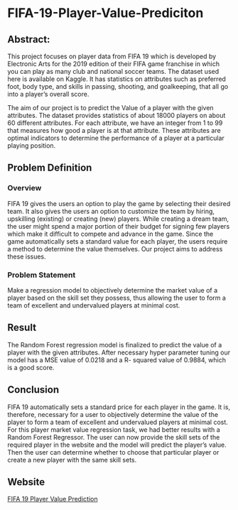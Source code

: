 # FIFA-19-Player-Value-Prediciton
## Abstract:
This project focuses on player data from FIFA 19 which is developed by Electronic Arts for the 2019 edition of their FIFA game franchise in which you can play as many club and national soccer teams. The dataset used here is available on Kaggle. It has statistics on attributes such as preferred foot, body type, and skills in passing, shooting, and goalkeeping, that all go into a player’s overall score. 

The aim of our project is to predict the Value of a player with the given attributes. The dataset provides statistics of about 18000 players on about 60 different attributes. For each attribute, we have an integer from 1 to 99 that measures how good a player is at that attribute. These attributes are optimal indicators to determine the performance of a player at a particular playing position. 

## Problem Definition
### Overview 
 
FIFA 19 gives the users an option to play the game by selecting their desired team. It also gives the users an option to customize the team by hiring, upskilling (existing) or creating (new) players. While creating a dream team, the user might spend a major portion of their budget for signing few players which make it difficult to compete and advance in the game. Since the game automatically sets a standard value for each player, the users require a method to determine the value themselves. Our project aims to address these issues.

### Problem Statement    
  
Make a regression model to objectively determine the market value of a player based on the skill set they possess, thus allowing the user to form a team of excellent and undervalued players at minimal cost.

## Result 
The Random Forest regression model is finalized to predict the value of a player with the given attributes. After necessary hyper parameter tuning our model has a MSE value of 0.0218 and a  R- squared value of 0.9884, which is a good score.

## Conclusion

FIFA 19 automatically sets a standard price for each player in the game. It is, therefore, necessary for a user to objectively determine the value of the player to form a team of excellent and undervalued players at minimal cost. For this player market value regression task, we had better results with a Random Forest Regressor. The user can now provide the skill sets of the required player in the website and the model will predict the player’s value. Then the user can determine whether to choose that particular player or create a new player with the same skill sets.

## Website
[FIFA 19 Player Value Prediction](https://tinyurl.com/2p952xv4)
